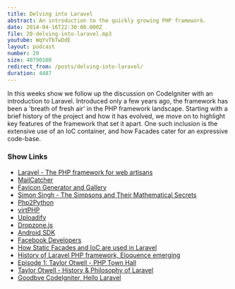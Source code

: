 ```yaml
---
title: Delving into Laravel
abstract: An introduction to the quickly growing PHP framework.
date: 2014-04-16T22:30:00.000Z
file: 20-delving-into-laravel.mp3
youtube: WqYvTbTwDdE
layout: podcast
number: 20
size: 40790160
redirect_from: /posts/delving-into-laravel/
duration: 4487
---
```


In this weeks show we follow up the discussion on CodeIgniter with an introduction to Laravel.
Introduced only a few years ago, the framework has been a 'breath of fresh air' in the PHP framework landscape.
Starting with a brief history of the project and how it has evolved, we move on to highlight key features of the framework that set it apart.
One such inclusion is the extensive use of an IoC container, and how Facades cater for an expressive code-base.

### Show Links

- [Laravel - The PHP framework for web artisans](http://laravel.com/)
- [MailCatcher](http://mailcatcher.me/)
- [Favicon Generator and Gallery](http://www.favicon.co.uk/)
- [Simon Singh - The Simpsons and Their Mathematical Secrets](http://www.youtube.com/watch?v=bk_Kjpl2AaA)
- [Php2Python](http://www.php2python.com/)
- [virtPHP](http://virtphp.org/)
- [Uploadify](http://www.uploadify.com/)
- [Dropzone.js](http://www.dropzonejs.com/)
- [Android SDK](http://developer.android.com/sdk/index.html?hl=sk)
- [Facebook Developers](https://developers.facebook.com/)
- [How Static Facades and IoC are used in Laravel](http://eddmann.com/posts/how-static-facades-and-ioc-are-used-in-laravel/)
- [History of Laravel PHP framework, Eloquence emerging](http://maxoffsky.com/code-blog/history-of-laravel-php-framework-eloquence-emerging/)
- [Episode 1: Taylor Otwell - PHP Town Hall](http://phptownhall.com/blog/2012/10/10/episode-1-composer-kicks-ass-and-php-hosting-sucks-guest-taylor-otwell/)
- [Taylor Otwell - History & Philosophy of Laravel](http://mitchmckenna.com/post/12612/laracon-day-1-talk-1-taylor-otwell)
- [Goodbye CodeIgniter, Hello Laravel](http://www.sitepoint.com/goodbye-codeigniter-hello-laravel/)
